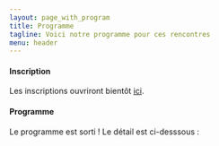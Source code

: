 ```yaml
---
layout: page_with_program
title: Programme
tagline: Voici notre programme pour ces rencontres
menu: header
---
```


#### Inscription

Les inscriptions ouvriront bientôt [ici](/z25_inscription.html).

#### Programme

Le programme est sorti ! Le détail est ci-desssous : 